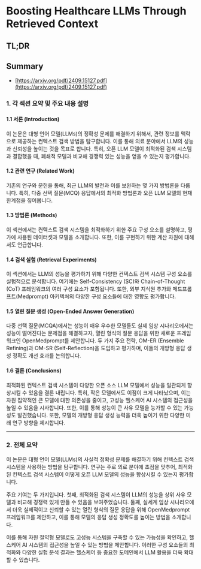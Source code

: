 # Boosting Healthcare LLMs Through Retrieved Context
## TL;DR
## Summary
- [https://arxiv.org/pdf/2409.15127.pdf](https://arxiv.org/pdf/2409.15127.pdf)

### 1. 각 섹션 요약 및 주요 내용 설명

#### 1.1 서론 (Introduction)
이 논문은 대형 언어 모델(LLMs)의 정확성 문제를 해결하기 위해서, 관련 정보를 맥락으로 제공하는 컨텍스트 검색 방법을 탐구합니다. 이를 통해 의료 분야에서 LLM의 성능과 신뢰성을 높이는 것을 목표로 합니다. 특히, 오픈 LLM 모델이 최적화된 검색 시스템과 결합했을 때, 폐쇄적 모델과 비교해 경쟁력 있는 성능을 얻을 수 있는지 평가합니다.

#### 1.2 관련 연구 (Related Work)
기존의 연구와 문헌을 통해, 최근 LLM의 발전과 이를 보완하는 몇 가지 방법론을 다룹니다. 특히, 다중 선택 질문(MCQ) 응답에서의 최적화 방법론과 오픈 LLM 모델의 현재 한계점을 짚어봅니다.

#### 1.3 방법론 (Methods)
이 섹션에서는 컨텍스트 검색 시스템을 최적화하기 위한 주요 구성 요소를 설명하고, 평가에 사용된 데이터셋과 모델을 소개합니다. 또한, 이를 구현하기 위한 계산 자원에 대해서도 언급합니다.

#### 1.4 검색 실험 (Retrieval Experiments)
이 섹션에서는 LLM의 성능을 평가하기 위해 다양한 컨텍스트 검색 시스템 구성 요소를 실험적으로 분석합니다. 여기에는 Self-Consistency (SC)와 Chain-of-Thought (CoT) 프레임워크의 여러 구성 요소가 포함됩니다. 또한, 외부 지식원 추가와 메드프롬프트(Medprompt) 아키텍처의 다양한 구성 요소들에 대한 영향도 평가합니다.

#### 1.5 열린 질문 생성 (Open-Ended Answer Generation)
다중 선택 질문(MCQA)에서는 성능이 매우 우수한 모델들도 실제 임상 시나리오에서는 성능이 떨어진다는 문제점을 해결하고자, 열린 형식의 질문 응답을 위한 새로운 프레임워크인 OpenMedprompt를 제안합니다. 두 가지 주요 전략, OM-ER (Ensemble Refining)과 OM-SR (Self-Reflection)을 도입하고 평가하며, 이들의 개방형 응답 생성 정확도 개선 효과를 논의합니다.

#### 1.6 결론 (Conclusions)
최적화된 컨텍스트 검색 시스템이 다양한 오픈 소스 LLM 모델에서 성능을 일관되게 향상시킬 수 있음을 결론 내립니다. 특히, 작은 모델에서도 이점이 크게 나타났으며, 이는 자원 집약적인 큰 모델에 대한 의존성을 줄이고, 고성능 헬스케어 AI 시스템의 접근성을 높일 수 있음을 시사합니다. 또한, 이를 통해 성능이 큰 사유 모델을 능가할 수 있는 가능성도 발견했습니다. 또한, 모델의 개방형 응답 생성 능력을 더욱 높이기 위한 다양한 미래 연구 방향을 제시합니다.

---

### 2. 전체 요약
이 논문은 대형 언어 모델(LLMs)의 사실적 정확성 문제를 해결하기 위해 컨텍스트 검색 시스템을 사용하는 방법을 탐구합니다. 연구는 주로 의료 분야에 초점을 맞추어, 최적화된 컨텍스트 검색 시스템이 어떻게 오픈 LLM 모델의 성능을 향상시킬 수 있는지 평가합니다. 

주요 기여는 두 가지입니다. 첫째, 최적화된 검색 시스템이 LLM의 성능을 상위 사유 모델과 비교해 경쟁력 있게 만들 수 있음을 보여주었습니다. 둘째, 실세계 임상 시나리오에서 더욱 실제적이고 신뢰할 수 있는 열린 형식의 질문 응답을 위해 OpenMedprompt 프레임워크를 제안하고, 이를 통해 모델의 응답 생성 정확도를 높이는 방법을 소개합니다.

이를 통해 자원 절약형 모델로도 고성능 시스템을 구축할 수 있는 가능성을 확인하고, 헬스케어 AI 시스템의 접근성을 높일 수 있는 방법을 제안합니다. 이러한 구성 요소들의 최적화와 다양한 실험 분석 결과는 헬스케어 등 중요한 도메인에서 LLM 활용을 더욱 확대할 수 있습니다.
